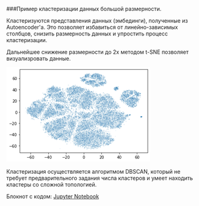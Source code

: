 ###Пример кластеризации данных большой размерности.

Кластеризуются представления данных (эмбединги), полученные из Autoencoder'а.
Это позволяет избавиться от линейно-зависимых столбцов, снизить размерность данных и упростить процесс кластеризации.

Дальнейшее снижение размерности до 2х методом t-SNE позволяет визуализровать данные.

![clusters](imgs/clusters.png)

Кластеризация осуществляется алгоритмом DBSCAN, который не требует предварительного задания числа кластеров и умеет находить кластеры со сложной топологией.

Блокнот с кодом: [Jupyter Notebook](Clustering.ipynb)
